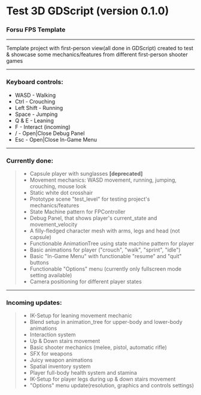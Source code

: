 # Test 3D GDScript (version 0.1.0)

### Forsu FPS Template
__________________________________________________
Template project with first-person view(all done in GDScript) created to test & showcase some mechanics/features from different first-person shooter games
__________________________________________________

### Keyboard controls:

* WASD - Walking
* Ctrl - Crouching
* Left Shift - Running
* Space - Jumping
* Q & E - Leaning
* F - Interact (incoming)
* / - Open|Close Debug Panel
* Esc - Open|Close In-Game Menu

__________________________________________________

### Currently done:

> * Capsule player with sunglasses **[deprecated]**
> * Movement mechanics: WASD movement, running, jumping, crouching, mouse look
> * Static white dot crosshair
> * Prototype scene "test_level" for testing project's mechanics/features
> * State Machine pattern for FPController
> * Debug Panel, that shows player's current_state and movement_velocity
> * A filly-fledged character mesh with arms, legs and head (not capsule)
> * Functionable AnimationTree using state machine pattern for player
> * Basic animations for player ("crouch", "walk", "sprint", "idle")
> * Basic "In-Game Menu" with functionable "resume" and "quit" buttons
> * Functionable "Options" menu (currently only fullscreen mode setting available)
> * Camera positioning for different player states
__________________________________________________

### Incoming updates:

> * IK-Setup for leaning movement mechanic
> * Blend setup in animation_tree for upper-body and lower-body animations
> * Interaction system
> * Up & Down stairs movement
> * Basic shooter mechanics (melee, pistol, automatic rifle)
> * SFX for weapons
> * Juicy weapon animations
> * Spatial inventory system
> * Player full-body health system and stamina
> * IK-Setup for player legs during up & down stairs movement
> * "Options" menu update(resolution, graphics and controls settings)
